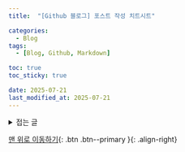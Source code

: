 ```yaml
---
title:  "[Github 블로그] 포스트 작성 치트시트" 

categories:
  - Blog
tags:
  - [Blog, Github, Markdown]

toc: true
toc_sticky: true

date: 2025-07-21
last_modified_at: 2025-07-21
---
```


<details markdown="1">
<summary>접는 글</summary>

#### 이것은 h4 입니다.

여기에 다른 내용도 추가할 수 있습니다.
- 목록
- 이미지
- 코드 블록 등

</details>

[맨 위로 이동하기](#){: .btn .btn--primary }{: .align-right}
